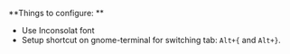 **Things to configure: **
- Use Inconsolat font
- Setup shortcut on gnome-terminal for switching tab: `Alt+{` and `Alt+}`.
